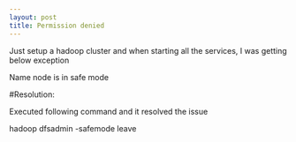 ```yaml
---
layout: post
title: Permission denied
---
```


Just setup a hadoop cluster and when starting all the services, I was getting below exception

Name node is in safe mode

#Resolution:

Executed following command and it resolved the issue

hadoop dfsadmin -safemode leave
